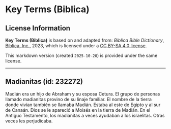 # Key Terms (Biblica)

## License Information

**Key Terms (Biblica)** is based on and adapted from: _Biblica Bible Dictionary_, [Biblica, Inc.](https://www.biblica.com/), 2023, which is licensed under a [CC BY-SA 4.0 license](https://creativecommons.org/licenses/by-sa/4.0/legalcode.en).

This markdown version (created `2025-10-20`) is provided under the same license.



--------------------------------

## Madianitas (id: 232272)

Madián era un hijo de Abraham y su esposa Cetura. El grupo de personas llamado madianitas provino de su linaje familiar. El nombre de la tierra donde vivían también se llamaba Madián. Estaba al este de Egipto y al sur de Canaán. Dios se le apareció a Moisés en la tierra de Madián. En el Antiguo Testamento, los madianitas a veces ayudaban a los israelitas. Otras veces les perjudicaba.


